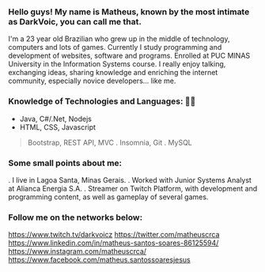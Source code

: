 ### Hello guys! My name is Matheus, known by the most intimate as DarkVoic, you can call me that.

I'm a 23 year old Brazilian who grew up in the middle of technology, computers and lots of games.
Currently I study programming and development of websites, software and programs. Enrolled at PUC MINAS University in the Information Systems course.
I really enjoy talking, exchanging ideas, sharing knowledge and enriching the internet community, especially novice developers... like me. 

### Knowledge of Technologies and Languages: 👨‍💻

- Java, C#/.Net, Nodejs
- HTML, CSS, Javascript
> Bootstrap, REST API, MVC
. Insomnia, Git
. MySQL

### Some small points about me:

. I live in Lagoa Santa, Minas Gerais.
. Worked with Junior Systems Analyst at Alianca Energia S.A.
. Streamer on Twitch Platform, with development and programming content, as well as gameplay of several games. 

### Follow me on the networks below:

https://www.twitch.tv/darkvoicz
https://twitter.com/matheuscrca
https://www.linkedin.com/in/matheus-santos-soares-86125594/
https://www.instagram.com/matheuscrca/
https://www.facebook.com/matheus.santossoaresjesus
<!--
**DarkVoic/DarkVoic** is a ✨ _special_ ✨ repository because its `README.md` (this file) appears on your GitHub profile.

Here are some ideas to get you started:

- 🔭 I’m currently working on ...
- 🌱 I’m currently learning ...
- 👯 I’m looking to collaborate on ...
- 🤔 I’m looking for help with ...
- 💬 Ask me about ...
- 📫 How to reach me: ...
- 😄 Pronouns: ...
- ⚡ Fun fact: ...
-->
